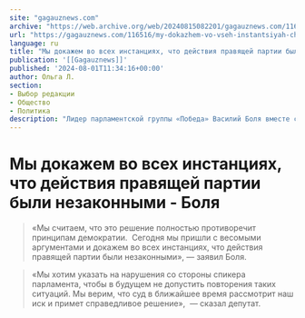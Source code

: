 ```yaml
---
site: "gagauznews.com"
archive: "https://web.archive.org/web/20240815082201/gagauznews.com/116516/my-dokazhem-vo-vseh-instantsiyah-chto-dejstviya-pravyashhej-partii-byli-nezakonnymi-bolya.html"
url: "https://gagauznews.com/116516/my-dokazhem-vo-vseh-instantsiyah-chto-dejstviya-pravyashhej-partii-byli-nezakonnymi-bolya.html"
language: ru
title: "Мы докажем во всех инстанциях, что действия правящей партии были незаконными - Боля"
publication: '[[Gagauznews]]'
published: '2024-08-01T11:34:16+00:00'
author: Ольга Л.
section:
- Выбор редакции
- Общество
- Политика
description: "Лидер парламентской группы «Победа» Василий Боля вместе с депутатом Региной Апостоловой подал заявление в суд сектора Рышкановка, оспаривающее запрет на их участие в пяти заседаниях парламента. «Мы считаем, что это решение полностью противоречит принципам демократии. Сегодня мы пришли с весомыми аргументами и докажем во всех инстанциях, что действия правящей партии были незаконными», — заявил Боля. По его словам, регламент парламента действительно предусматривает санкции в отношении депутатов, но перед тем, как их назначить, нужно определить, насколько серьёзны были нарушения. «Мы хотим указать на нарушения со стороны спикера парламента, чтобы в будущем не допустить повторения таких ситуаций. Мы верим, что суд в […]"
---
```


# Мы докажем во всех инстанциях, что действия правящей партии были незаконными - Боля

> «Мы считаем, что это решение полностью противоречит принципам демократии.  Сегодня мы пришли с весомыми аргументами и докажем во всех инстанциях, что действия правящей партии были незаконными», — заявил Боля.

> «Мы хотим указать на нарушения со стороны спикера парламента, чтобы в будущем не допустить повторения таких ситуаций. Мы верим, что суд в ближайшее время рассмотрит наш иск и примет справедливое решение»,  — сказал депутат.